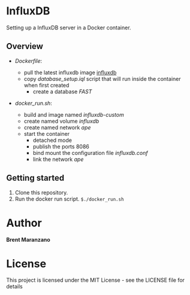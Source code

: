 # InfluxDB
Setting up a InfluxDB server in a Docker container.

## Overview
* *Dockerfile*: 
  * pull the latest influxdb image [influxdb](https://hub.docker.com/_/influxdb)
  * copy *database_setup.iql* script that will run inside the container when first created
    * create a database *FAST*

* *docker_run.sh*:
  * build and image named *influxdb-custom*
  * create named volume *influxdb*
  * create named network *ape*
  * start the container 
    * detached mode
    * publish the ports 8086
    * bind mount the configuration file *influxdb.conf*
    * link the network *ape*

## Getting started
1. Clone this repository.
2. Run the docker run script.
`$./docker_run.sh`

# Author

**Brent Maranzano**

# License

This project is licensed under the MIT License - see the LICENSE file for details
